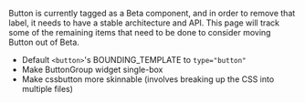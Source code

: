 Button is currently tagged as a Beta component, and in order to remove that label, it needs to have a stable architecture and API.  This page will track some of the remaining items that need to be done to consider moving Button out of Beta.

* Default `<button>`'s BOUNDING_TEMPLATE to `type="button"`
* Make ButtonGroup widget single-box
* Make cssbutton more skinnable (involves breaking up the CSS into multiple files)